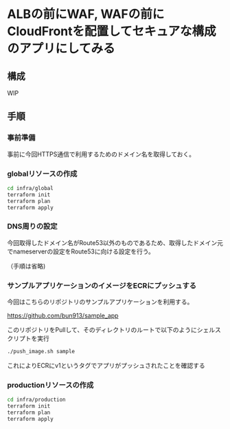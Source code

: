 # ALBの前にWAF, WAFの前にCloudFrontを配置してセキュアな構成のアプリにしてみる

## 構成

WIP

## 手順

### 事前準備

事前に今回HTTPS通信で利用するためのドメイン名を取得しておく。

### globalリソースの作成

```bash
cd infra/global
terraform init
terraform plan
terraform apply
```

### DNS周りの設定

今回取得したドメイン名がRoute53以外のものであるため、取得したドメイン元でnameserverの設定をRoute53に向ける設定を行う。

（手順は省略)

### サンプルアプリケーションのイメージをECRにプッシュする

今回はこちらのリポジトリのサンプルアプリケーションを利用する。

https://github.com/bun913/sample_app

このリポジトリをPullして、そのディレクトリのルートで以下のようにシェルスクリプトを実行

```bash
./push_image.sh sample
```

これによりECRにv1というタグでアプリがプッシュされたことを確認する

### productionリソースの作成

```bash
cd infra/production
terraform init
terraform plan
terraform apply
```